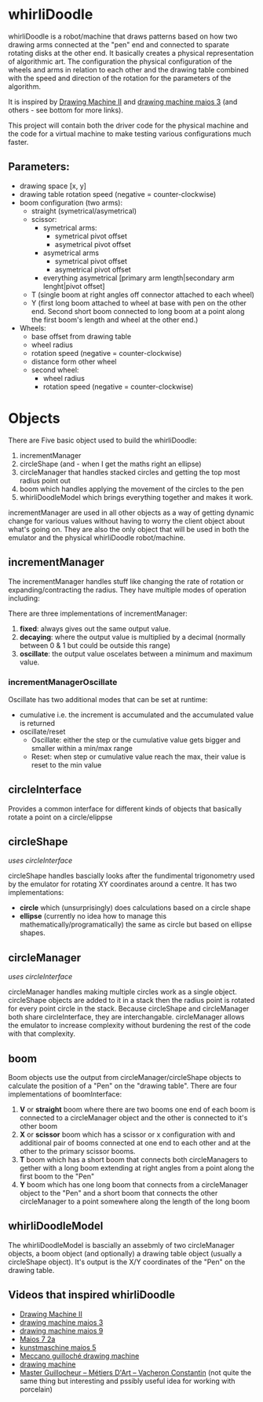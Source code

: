 # whirliDoodle

whirliDoodle is a robot/machine that draws patterns based on how two drawing arms connected at the "pen" end and connected to sparate rotating disks at the other end. It basically creates a physical representation of algorithmic art. The configuration the physical configuration of the wheels and arms in relation to each other and the drawing table combined with the speed and direction of the rotation for the parameters of the algorithm.

It is inspired by [Drawing Machine II](https://www.youtube.com/watch?v=BG9e06IWAxE) and [drawing machine maios 3](https://www.youtube.com/watch?v=rukYhTylK_M) (and others - see bottom for more links).

This project will contain both the driver code for the physical machine and the code for a virtual machine to make testing various configurations much faster.


## Parameters:
*	drawing space [x, y]
*	drawing table rotation speed (negative = counter-clockwise)
*	boom configuration (two arms):
	*	straight (symetrical/asymetrical)
	*	scissor:
		*	symetrical arms:
			*	symetrical pivot offset
			*	asymetrical pivot offset
		*	asymetrical arms
			*	symetrical pivot offset
			*	asymetrical pivot offset
		*	everything asymetrical [primary arm length|secondary arm lenght|pivot offset]
	*	T (single boom at right angles off connector attached to each wheel)
	*	Y (first long boom attached to wheel at base with pen on the other end. Second short boom connected to long boom at a point along the first boom's length and wheel at the other end.)
*	Wheels:
	*	base offset from drawing table
	*	wheel radius
	*	rotation speed (negative = counter-clockwise)
	*	distance form other wheel
	*	second wheel:
		*	wheel radius
		*	rotation speed (negative = counter-clockwise)

# Objects

There are Five basic object used to build the whirliDoodle:
1.	incrementManager
2.	circleShape (and - when I get the maths right an ellipse)
3.	circleManager that handles stacked circles and getting the top most radius point out
4.	boom which handles applying the movement of the circles to the pen
5.	whirliDoodleModel which brings everything together and makes it work.

incrementManager are used in all other objects as a way of getting dynamic change for various values without having to worry the client object about what's going on. They are also the only object that will be used in both the emulator and the physical whirliDoodle robot/machine.

## incrementManager
The incrementManager handles stuff like changing the rate of rotation or expanding/contracting the radius. They have multiple modes of operation including:

There are three implementations of incrementManager:
1.	__fixed__: always gives out the same output value.
2.	__decaying__: where the output value is multiplied by a decimal (normally between 0 & 1 but could be outside this range)
3.	__oscillate__: the output value oscelates between a minimum and maximum value.

### incrementManagerOscillate
Oscillate has two additional modes that can be set at runtime:
*	cumulative i.e. the increment is accumulated and the accumulated value is returned
*	oscillate/reset
	*	Oscillate: either the step or the cumulative value gets bigger and smaller within a min/max range
	*	Reset: when step or cumulative value reach the max, their value is reset to the min value


## circleInterface
Provides a common interface for different kinds of objects that basically rotate a point on a circle/elippse

## circleShape
_uses circleInterface_

circleShape handles bascially looks after the fundimental trigonometry used by the emulator for rotating XY coordinates around a centre. It has two implementations:
*	__circle__ which (unsurprisingly) does calculations based on a circle shape
*	__ellipse__ (currently no idea how to manage this mathematically/programatically) the same as circle but based on ellipse shapes.

## circleManager
_uses circleInterface_

circleManager handles making multiple circles work as a single object. circleShape objects are added to it in a stack then the radius point is rotated for every point circle in the stack. Because circleShape and circleManager both share circleInterface, they are interchangable. circleManager allows the emulator to increase complexity without burdening the rest of the code with that complexity.

## boom
Boom objects use the output from circleManager/circleShape objects to calculate the position of a "Pen" on the "drawing table". There are four implementations of boomInterface:

1.	__V__ or __straight__ boom where there are two booms one end of each boom is connected to a circleManager object and the other is connected to it's other boom
2.	__X__ or __scissor__ boom which has a scissor or x configuration with and additional pair of booms connected at one end to each other and at the other to the primary scissor booms.
3.	__T__ boom which has a short boom that connects both circleManagers to gether with a long boom extending at right angles from a point along the first boom to the "Pen"
4.	__Y__ boom which has one long boom that connects from a circleManager object to the "Pen" and a short boom that connects the other circleManager to a point somewhere along the length of the long boom

## whirliDoodleModel
The whirliDoodleModel is bascially an assebmly of two circleManager objects, a boom object (and optionally) a drawing table object (usually a circleShape object). It's output is the X/Y coordinates of the "Pen" on the drawing table.


## Videos that inspired whirliDoodle

* 	[Drawing Machine II](https://www.youtube.com/watch?v=BG9e06IWAxE)
* 	[drawing machine maios 3](https://www.youtube.com/watch?v=rukYhTylK_M)
* 	[drawing machine maios 9](https://www.youtube.com/watch?v=akI78l1gXkU)
* 	[Maios 7 2a](https://www.youtube.com/watch?v=nnPEJYOR9nM)
* 	[kunstmaschine maios 5 ](https://www.youtube.com/watch?v=W5mE010nZKA)
* 	[Meccano guilloch&eacute; drawing machine](https://www.youtube.com/watch?v=Csf-62DfY48)
* 	[drawing machine ](https://www.youtube.com/watch?v=2DjvtjgRdGA)
*	[Master Guillocheur &ndash; M&eacute;tiers D'Art &ndash;  Vacheron Constantin](https://www.youtube.com/watch?v=gbQgvNlVf2c) (not quite the same thing but interesting and pssibly useful idea for working with porcelain)
